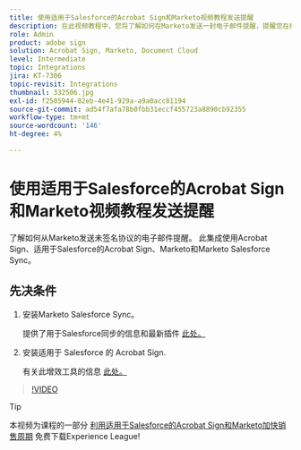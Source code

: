 ```yaml
---
title: 使用适用于Salesforce的Acrobat Sign和Marketo视频教程发送提醒
description: 在此视频教程中，您将了解如何在Marketo发送一封电子邮件提醒，提醒您在经过一段时间后仍未签署协议
role: Admin
product: adobe sign
solution: Acrobat Sign, Marketo, Document Cloud
level: Intermediate
topic: Integrations
jira: KT-7306
topic-revisit: Integrations
thumbnail: 332506.jpg
exl-id: f2505944-82eb-4e41-929a-a9a0acc81194
source-git-commit: ad54f7afa78b0fbb31eccf455723a8890cb92355
workflow-type: tm+mt
source-wordcount: '146'
ht-degree: 4%

---
```


# 使用适用于Salesforce的Acrobat Sign和Marketo视频教程发送提醒

了解如何从Marketo发送未签名协议的电子邮件提醒。 此集成使用Acrobat Sign、适用于Salesforce的Acrobat Sign、Marketo和Marketo Salesforce Sync。

## 先决条件

1. 安装Marketo Salesforce Sync。

   提供了用于Salesforce同步的信息和最新插件 [此处。](https://experienceleague.adobe.com/docs/marketo/using/product-docs/crm-sync/salesforce-sync/understanding-the-salesforce-sync.html)

1. 安装适用于 Salesforce 的 Acrobat Sign.

   有关此增效工具的信息 [此处。](https://helpx.adobe.com/ca/sign/using/salesforce-integration-installation-guide.html)

>[!VIDEO](https://video.tv.adobe.com/v/332506?quality=12&learn=on&hidetitle=true)

>[!TIP]
>
>本视频为课程的一部分 [利用适用于Salesforce的Acrobat Sign和Marketo加快销售周期](https://experienceleague.adobe.com/?recommended=Sign-U-1-2021.1) 免费下载Experience League!

